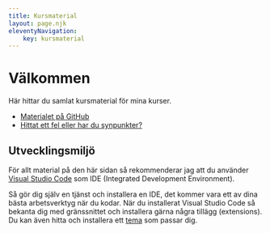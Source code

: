 ```yaml
---
title: Kursmaterial
layout: page.njk
eleventyNavigation:
    key: kursmaterial
---
```


# Välkommen

Här hittar du samlat kursmaterial för mina kurser.

- [Materialet på GitHub](https://github.com/jensadev/kursmaterial)
- [Hittat ett fel eller har du synpunkter?](https://github.com/jensadev/kursmaterial/issues)

## Utvecklingsmiljö

För allt material på den här sidan så rekommenderar jag att du använder [Visual Studio Code](https://code.visualstudio.com/) som IDE (Integrated Development Environment).

Så gör dig själv en tjänst och installera en IDE, det kommer vara ett av dina bästa arbetsverktyg när du kodar. När du installerat Visual Studio Code så bekanta dig med gränssnittet och installera gärna några tillägg (extensions). Du kan även hitta och installera ett [tema](https://vscodethemes.com/) som passar dig.
